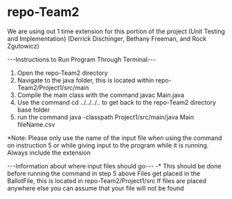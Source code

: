 # repo-Team2
We are using out 1 time extension for this portion of the project (Unit Testing and Implementation)
(Derrick Dischinger, Bethany Freeman, and Rock Zgutowicz)

---Instructions to Run Program Through Terminal---
1. Open the repo-Team2 directory
2. Navigate to the java folder, this is located within repo-Team2/Project1/src/main
3. Compile the main class with the command javac Main.java
4. Use the command cd ../../../.. to get back to the repo-Team2 directory base folder
5. run the command java -classpath Project1/src/main/java Main fileName.csv

*Note: Please only use the name of the input file when using the command on instruction 5 or 
while giving input to the program while it is running. Always include the extension

---Information about where input files should go---
-* This should be done before running the command in step 5 above
   Files get placed in the BallotFile, this is located in repo-Team2/Project1/src
   If files are placed anywhere else you can assume that your file will not be found